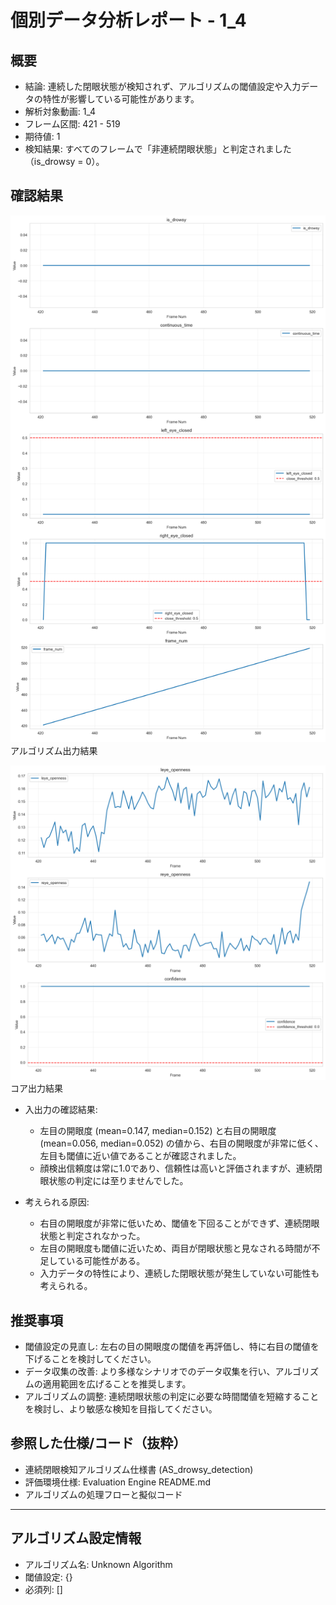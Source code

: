 # 個別データ分析レポート - 1_4

## 概要

- 結論: 連続した閉眼状態が検知されず、アルゴリズムの閾値設定や入力データの特性が影響している可能性があります。
- 解析対象動画: 1_4
- フレーム区間: 421 - 519
- 期待値: 1
- 検知結果: すべてのフレームで「非連続閉眼状態」と判定されました（is_drowsy = 0）。

## 確認結果

![アルゴリズム出力結果のグラフ](viz/algorithm_output_plot.png)
アルゴリズム出力結果

![コア出力結果のグラフ](viz/core_output_plot.png)
コア出力結果

- 入出力の確認結果: 
  - 左目の開眼度 (mean=0.147, median=0.152) と右目の開眼度 (mean=0.056, median=0.052) の値から、右目の開眼度が非常に低く、左目も閾値に近い値であることが確認されました。
  - 顔検出信頼度は常に1.0であり、信頼性は高いと評価されますが、連続閉眼状態の判定には至りませんでした。

- 考えられる原因:
  - 右目の開眼度が非常に低いため、閾値を下回ることができず、連続閉眼状態と判定されなかった。
  - 左目の開眼度も閾値に近いため、両目が閉眼状態と見なされる時間が不足している可能性がある。
  - 入力データの特性により、連続した閉眼状態が発生していない可能性も考えられる。

## 推奨事項

- 閾値設定の見直し: 左右の目の開眼度の閾値を再評価し、特に右目の閾値を下げることを検討してください。
- データ収集の改善: より多様なシナリオでのデータ収集を行い、アルゴリズムの適用範囲を広げることを推奨します。
- アルゴリズムの調整: 連続閉眼状態の判定に必要な時間閾値を短縮することを検討し、より敏感な検知を目指してください。

## 参照した仕様/コード（抜粋）
- 連続閉眼検知アルゴリズム仕様書 (AS_drowsy_detection)
- 評価環境仕様: Evaluation Engine README.md
- アルゴリズムの処理フローと擬似コード

---

## アルゴリズム設定情報
- アルゴリズム名: Unknown Algorithm
- 閾値設定: {}
- 必須列: []
